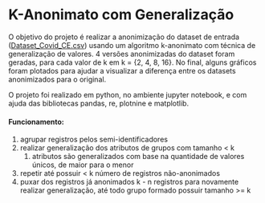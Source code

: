 # K-Anonimato com Generalização
O objetivo do projeto é realizar a anonimização do dataset de entrada ([Dataset_Covid_CE.csv](Dataset_Covid_CE)) usando um algoritmo k-anonimato com técnica de generalização de valores. 4 versões anonimizadas do dataset foram geradas, para cada valor de k em k = {2, 4, 8, 16}. No final, alguns gráficos foram plotados para ajudar a visualizar a diferença entre os datasets anonimizados para o original.

O projeto foi realizado em python, no ambiente jupyter notebook, e com ajuda das bibliotecas pandas, re, plotnine e matplotlib.

#### Funcionamento:

1. agrupar registros pelos semi-identificadores
1. realizar generalização dos atributos de grupos com tamanho < k
    1. atributos são generalizados com base na quantidade de valores únicos, de maior para o menor
1. repetir até possuir < k número de registros não-anonimados
1. puxar dos registros já anonimados k - n registros para novamente realizar generalização, até todo grupo formado possuir tamanho >= k